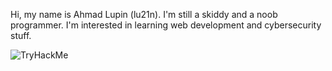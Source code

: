 Hi, my name is Ahmad Lupin (lu21n). 
I'm still a skiddy and a noob programmer.
I'm interested in learning web development and cybersecurity stuff. 

 <img src="https://tryhackme-badges.s3.amazonaws.com/lu21n.png" alt="TryHackMe">


